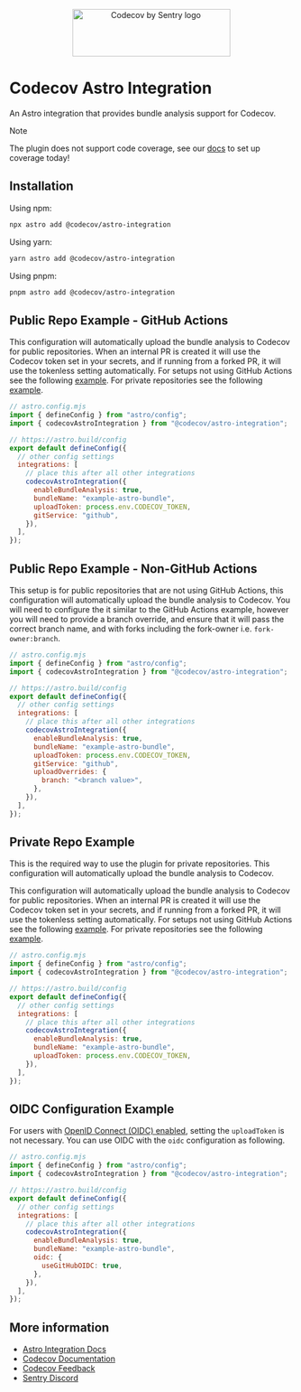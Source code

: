 <p align="center">
  <a href="https://about.codecov.io" target="_blank">
    <img src="https://about.codecov.io/wp-content/themes/codecov/assets/brand/sentry-cobranding/logos/codecov-by-sentry-logo.svg" alt="Codecov by Sentry logo" width="280" height="84">
  </a>
</p>

# Codecov Astro Integration

An Astro integration that provides bundle analysis support for Codecov.

> [!NOTE]
> The plugin does not support code coverage, see our [docs](https://docs.codecov.com/docs/quick-start) to set up coverage today!

## Installation

Using npm:

```bash
npx astro add @codecov/astro-integration
```

Using yarn:

```bash
yarn astro add @codecov/astro-integration
```

Using pnpm:

```bash
pnpm astro add @codecov/astro-integration
```

## Public Repo Example - GitHub Actions

This configuration will automatically upload the bundle analysis to Codecov for public repositories. When an internal PR is created it will use the Codecov token set in your secrets, and if running from a forked PR, it will use the tokenless setting automatically. For setups not using GitHub Actions see the following [example](#public-repo-example---non-github-actions). For private repositories see the following [example](#private-repo-example).

```js
// astro.config.mjs
import { defineConfig } from "astro/config";
import { codecovAstroIntegration } from "@codecov/astro-integration";

// https://astro.build/config
export default defineConfig({
  // other config settings
  integrations: [
    // place this after all other integrations
    codecovAstroIntegration({
      enableBundleAnalysis: true,
      bundleName: "example-astro-bundle",
      uploadToken: process.env.CODECOV_TOKEN,
      gitService: "github",
    }),
  ],
});
```

## Public Repo Example - Non-GitHub Actions

This setup is for public repositories that are not using GitHub Actions, this configuration will automatically upload the bundle analysis to Codecov. You will need to configure the it similar to the GitHub Actions example, however you will need to provide a branch override, and ensure that it will pass the correct branch name, and with forks including the fork-owner i.e. `fork-owner:branch`.

```js
// astro.config.mjs
import { defineConfig } from "astro/config";
import { codecovAstroIntegration } from "@codecov/astro-integration";

// https://astro.build/config
export default defineConfig({
  // other config settings
  integrations: [
    // place this after all other integrations
    codecovAstroIntegration({
      enableBundleAnalysis: true,
      bundleName: "example-astro-bundle",
      uploadToken: process.env.CODECOV_TOKEN,
      gitService: "github",
      uploadOverrides: {
        branch: "<branch value>",
      },
    }),
  ],
});
```

## Private Repo Example

This is the required way to use the plugin for private repositories. This configuration will automatically upload the bundle analysis to Codecov.

This configuration will automatically upload the bundle analysis to Codecov for public repositories. When an internal PR is created it will use the Codecov token set in your secrets, and if running from a forked PR, it will use the tokenless setting automatically. For setups not using GitHub Actions see the following [example](#public-repo-example---non-github-actions). For private repositories see the following [example](#private-repo-example).

```js
// astro.config.mjs
import { defineConfig } from "astro/config";
import { codecovAstroIntegration } from "@codecov/astro-integration";

// https://astro.build/config
export default defineConfig({
  // other config settings
  integrations: [
    // place this after all other integrations
    codecovAstroIntegration({
      enableBundleAnalysis: true,
      bundleName: "example-astro-bundle",
      uploadToken: process.env.CODECOV_TOKEN,
    }),
  ],
});
```

## OIDC Configuration Example

For users with [OpenID Connect (OIDC) enabled](https://docs.github.com/en/actions/deployment/security-hardening-your-deployments/about-security-hardening-with-openid-connect), setting the `uploadToken` is not necessary. You can use OIDC with the `oidc` configuration as following.

```js
// astro.config.mjs
import { defineConfig } from "astro/config";
import { codecovAstroIntegration } from "@codecov/astro-integration";

// https://astro.build/config
export default defineConfig({
  // other config settings
  integrations: [
    // place this after all other integrations
    codecovAstroIntegration({
      enableBundleAnalysis: true,
      bundleName: "example-astro-bundle",
      oidc: {
        useGitHubOIDC: true,
      },
    }),
  ],
});
```

## More information

- [Astro Integration Docs](https://codecov.github.io/codecov-javascript-bundler-plugins/modules/_codecov_astro_integration.html)
- [Codecov Documentation](https://docs.codecov.com/docs)
- [Codecov Feedback](https://github.com/codecov/feedback/discussions)
- [Sentry Discord](https://discord.gg/Ww9hbqr)
